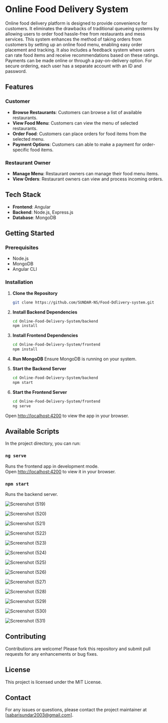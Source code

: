 # Online Food Delivery System

Online food delivery platform is designed to provide convenience for customers. It eliminates the drawbacks of traditional queueing systems by allowing users to order food hassle-free from restaurants and mess services. This system enhances the method of taking orders from customers by setting up an online food menu, enabling easy order placement and tracking. It also includes a feedback system where users can rate food items and receive recommendations based on these ratings. Payments can be made online or through a pay-on-delivery option. For secure ordering, each user has a separate account with an ID and password.

## Features

### Customer
- **Browse Restaurants**: Customers can browse a list of available restaurants.
- **View Food Menu**: Customers can view the menu of selected restaurants.
- **Order Food**: Customers can place orders for food items from the selected menu.
- **Payment Options**: Customers can able to make a payment for order-specific food items.

### Restaurant Owner
- **Manage Menu**: Restaurant owners can manage their food menu items.
- **View Orders**: Restaurant owners can view and process incoming orders.

## Tech Stack

- **Frontend**: Angular
- **Backend**: Node.js, Express.js
- **Database**: MongoDB

## Getting Started

### Prerequisites
- Node.js
- MongoDB
- Angular CLI

### Installation

1. **Clone the Repository**
    ```bash
    git clone https://github.com/SUNDAR-NS/Food-Ddlivery-system.git
    ```

2. **Install Backend Dependencies**
    ```bash
    cd Online-Food-Delivery-System/backend
    npm install
    ```

3. **Install Frontend Dependencies**
    ```bash
    cd Online-Food-Delivery-System/frontend
    npm install
    ```

4. **Run MongoDB**
    Ensure MongoDB is running on your system.

5. **Start the Backend Server**
    ```bash
    cd Online-Food-Delivery-System/backend
    npm start
    ```

6. **Start the Frontend Server**
    ```bash
    cd Online-Food-Delivery-System/frontend
    ng serve
    ```

Open [http://localhost:4200](http://localhost:4200) to view the app in your browser.

## Available Scripts

In the project directory, you can run:

### `ng serve`

Runs the frontend app in development mode.\
Open [http://localhost:4200](http://localhost:4200) to view it in your browser.

### `npm start`

Runs the backend server.

![Screenshot (519)](https://github.com/SUNDAR-NS/Food-delivery-system/assets/155610373/c0515118-a754-433a-ab79-661696320de3)

![Screenshot (520)](https://github.com/SUNDAR-NS/Food-delivery-system/assets/155610373/726b81ee-be09-4ede-aed1-0f160985f5fe)

![Screenshot (521)](https://github.com/SUNDAR-NS/Food-delivery-system/assets/155610373/08b62563-a339-4a34-a494-afd99e3908c3)

![Screenshot (522)](https://github.com/SUNDAR-NS/Food-delivery-system/assets/155610373/b3c20a09-f9ac-41a7-9e7c-2f1d746b8aa6)

![Screenshot (523)](https://github.com/SUNDAR-NS/Food-delivery-system/assets/155610373/6c25a029-837b-45c2-8bf2-69bcd8de6653)

![Screenshot (524)](https://github.com/SUNDAR-NS/Food-delivery-system/assets/155610373/c524ced2-a9a4-40f7-9b97-27eee891d676)

![Screenshot (525)](https://github.com/SUNDAR-NS/Food-delivery-system/assets/155610373/5bc95383-2710-412b-bba5-40185571899b)

![Screenshot (526)](https://github.com/SUNDAR-NS/Food-delivery-system/assets/155610373/a3242970-5f08-4ba4-9f29-0ba8d6ce9574)

![Screenshot (527)](https://github.com/SUNDAR-NS/Food-delivery-system/assets/155610373/d7051ea7-3a82-4602-aadc-845889c1835e)

![Screenshot (528)](https://github.com/SUNDAR-NS/Food-delivery-system/assets/155610373/620de364-2030-4b00-87ac-b5b2dd869872)

![Screenshot (529)](https://github.com/SUNDAR-NS/Food-delivery-system/assets/155610373/913cbc4c-6f8c-4173-91d5-ca454797fa1b)

![Screenshot (530)](https://github.com/SUNDAR-NS/Food-delivery-system/assets/155610373/5446feab-59c4-4f92-a350-59cedcafc36c)

![Screenshot (531)](https://github.com/SUNDAR-NS/Food-delivery-system/assets/155610373/af4163a0-151c-4e9c-a892-3cbe64237d08)



## Contributing

Contributions are welcome! Please fork this repository and submit pull requests for any enhancements or bug fixes.

## License

This project is licensed under the MIT License.

## Contact

For any issues or questions, please contact the project maintainer at [sabarisundar2003@gmail.com].
